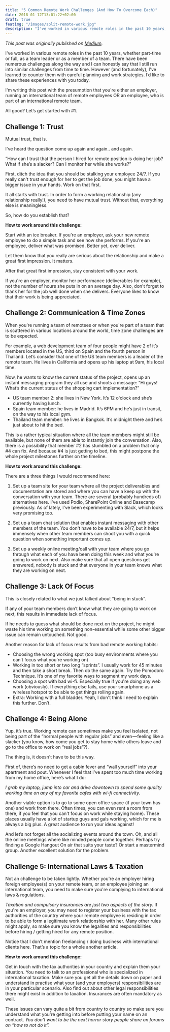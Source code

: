 ```yaml
---
title: "5 Common Remote Work Challenges (And How To Overcome Each)"
date: 2018-01-12T13:01:22+02:00
draft: true
featimg: "/images/split-remote-work.jpg"
description: "I've worked in various remote roles in the past 10 years, whether part-time or full, as a team leader or as a member of a team. There have been numerous challenges along the way and I can honestly say that I still run into similar challenges from time to time. However (and fortunately), I've learned to counter them with careful planning and work strategies. I’d like to share these experiences with you today."
---
```


*This post was originally published on [Medium](https://medium.com/@juhaliikala).*

I've worked in various remote roles in the past 10 years, whether part-time or full, as a team leader or as a member of a team. There have been numerous challenges along the way and I can honestly say that I still run into similar challenges from time to time. However (and fortunately), I've learned to counter them with careful planning and work strategies. I’d like to share these experiences with you today.

I'm writing this post with the presumption that you're either an employer, running an international team of remote employees OR an employee, who is part of an international remote team.

All good? Let’s get started with #1.

## Challenge 1: Trust

Mutual trust, that is.

I've heard the question come up again and again.. and again.

“How can I trust that the person I hired for remote position is doing her job? What if she’s a slacker? Can I monitor her while she works?”

First, ditch the idea that you should be stalking your employee 24/7. If you really can't trust enough for her to get the job done, you might have a bigger issue in your hands. Work on that first.

It all starts with trust. In order to form a working relationship (any relationship really!), you need to have mutual trust. Without that, everything else is meaningless.

So, how do you establish that?

**How to work around this challenge:**

Start with an ice breaker. If you're an employer, ask your new remote employee to do a simple task and see how she performs. If you're an employee, deliver what was promised. Better yet, over deliver.

Let them know that you really are serious about the relationship and make a great first impression. It matters.

After that great first impression, stay consistent with your work.

If you're an employer, monitor her performance (deliverables for example), not the number of hours she puts in on an average day. Also, don't forget to thank her for the job well done when she delivers. Everyone likes to know that their work is being appreciated.

## Challenge 2: Communication & Time Zones

When you're running a team of remotees or when you're part of a team that is scattered in various locations around the world, time zone challenges are to be expected.

For example, a web development team of four people might have 2 of it’s members located in the US, third on Spain and the fourth person in Thailand. Let’s consider that one of the US team members is a leader of the remote team. He lives in California and opens up his laptop at 9am, his local time.

Now, he wants to know the current status of the project, opens up an instant messaging program they all use and shoots a message: “Hi guys! What’s the current status of the shopping cart implementation?”

* US team member 2: she lives in New York. It’s 12 o'clock and she’s currently having lunch.
* Spain team member: he lives in Madrid. It’s 6PM and he’s just in transit, on the way to his local gym.
* Thailand team member: he lives in Bangkok. It’s midnight there and he’s just about to hit the bed.

This is a rather typical situation where all the team members might still be available, but none of them are able to instantly join the conversation.
Also, there is a possibility that member #2 has stumbled on a problem that only #4 can fix. And because #4 is just getting to bed, this might postpone the whole project milestones further on the timeline.

**How to work around this challenge:**

There are a three things I would recommend here:

1. Set up a team site for your team where all the project deliverables and documentation are stored and where you can have a keep up with the conversation with your team. There are several (probably hundreds of) alternatives here. I've used Podio, SharePoint Online and Basecamp previously. As of lately, I've been experimenting with Slack, which looks very promising too.

2. Set up a team chat solution that enables instant messaging with other members of the team. You don't have to be available 24/7, but it helps immensely when other team members can shoot you with a quick question when something important comes up.

3. Set up a weekly online meeting/call with your team where you go through what each of you have been doing this week and what you're going to work on next. Also make sure that all open questions get answered, nobody is stuck and that everyone in your team knows what they are working on next.

## Challenge 3: Lack Of Focus

This is closely related to what we just talked about “being in stuck”.

If any of your team members don’t know what they are going to work on next, this results in immediate lack of focus.

If he needs to guess what should be done next on the project, he might waste his time working on something non-essential while some other bigger issue can remain untouched. Not good.

Another reason for lack of focus results from bad remote working habits:

* Choosing the wrong working spot (too busy environments where you can’t focus what you're working on)
* Working in too short or two long “sprints”. I usually work for 45 minutes and then take a short break. Then do the same again. Try the Pomodoro Technique. It’s one of my favorite ways to segment my work days.
* Choosing a spot with bad wi-fi. Especially true if you're doing any web work (obviously). If everything else fails, use your smartphone as a wireless hotspot to be able to get things rolling again.
* Extra: Working with a full bladder. Yeah, I don't think I need to explain this further. Don’t.

## Challenge 4: Being Alone

Yup, it’s true. Working remote can sometimes make you feel isolated, not being part of the “normal people with regular jobs” and even — feeling like a slacker (you know, how come you get to stay home while others leave and go to the office to work on “real jobs”?).

The thing is, it doesn't have to be this way.

First of, there’s no need to get a cabin fever and “wall yourself” into your apartment and pout. Whenever I feel that I've spent too much time working from my home office, here’s what I do:

*I grab my laptop, jump into car and drive downtown to spend some quality working time on any of my favorite cafes with wi-fi connectivity.*

Another viable option is to go to some open office space (if your town has one) and work from there. Often times, you can even rent a room from there, if you feel that you can't focus on work while staying home). These places usually have a lot of startup guys and gals working, which for me is always a big plus. A great audience to run your ideas against!

And let’s not forget all the socializing events around the town. Oh, and all the online meetings where like minded people come together. Perhaps try finding a Google Hangout On air that suits your taste? Or start a mastermind group. Another excellent solution for the problem.

## Challenge 5: International Laws & Taxation

Not an challenge to be taken lightly. Whether you're an employer hiring foreign employee(s) on your remote team, or an employee joining an international team, you need to make sure you're complying to international laws & regulations.

*Taxation and compulsory insurances are just two aspects of the story.*  If you're an employer, you may need to register your business with the tax authorities of the country where your remote employee is residing in order to be able to form a legitimate work relationship with her. Many other rules might apply, so make sure you know the legalities and responsibilities before hiring / getting hired for any remote position.

Notice that I don’t mention freelancing / doing business with international clients here. That’s a topic for a whole another article.

**How to work around this challenge:**

Get in touch with the tax authorities in your country and explain them your situation. You need to talk to an professional who is specialized in international taxation. Make sure you get all the details down on paper and understand in practise what your (and your employers) responsibilities are in your particular scenario. Also find out about other legal responsibilities there might exist in addition to taxation. Insurances are often mandatory as well.

These issues can vary quite a bit from country to country so make sure you understand what you're getting into before putting your name on an contract. *You don't want to be the next horror story people share on forums on “how to not do it”.*